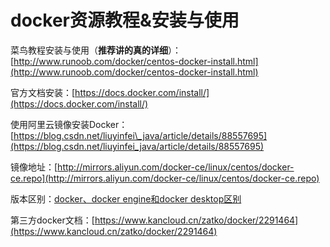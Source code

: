 # docker资源教程&安装与使用

菜鸟教程安装与使用（**推荐讲的真的详细**）：[http://www.runoob.com/docker/centos-docker-install.html](http://www.runoob.com/docker/centos-docker-install.html)

官方文档安装：[https://docs.docker.com/install/](https://docs.docker.com/install/)

使用阿里云镜像安装Docker：[https://blog.csdn.net/liuyinfei\_java/article/details/88557695](https://blog.csdn.net/liuyinfei_java/article/details/88557695)

镜像地址：[http://mirrors.aliyun.com/docker-ce/linux/centos/docker-ce.repo](http://mirrors.aliyun.com/docker-ce/linux/centos/docker-ce.repo)

版本区别：[docker、docker engine和docker desktop区别](./20221023.md)

第三方docker文档：[https://www.kancloud.cn/zatko/docker/2291464](https://www.kancloud.cn/zatko/docker/2291464)
